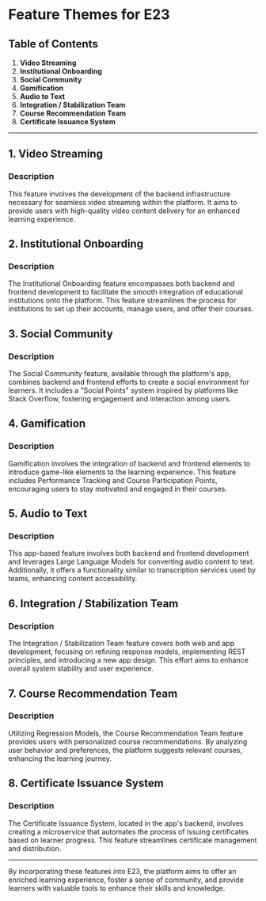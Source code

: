 # Feature Themes for E23

## Table of Contents

1. **Video Streaming**
2. **Institutional Onboarding**
3. **Social Community**
4. **Gamification**
5. **Audio to Text**
6. **Integration / Stabilization Team**
7. **Course Recommendation Team**
8. **Certificate Issuance System**

---

## 1. Video Streaming
### Description
This feature involves the development of the backend infrastructure necessary for seamless video streaming within the platform. It aims to provide users with high-quality video content delivery for an enhanced learning experience.

## 2. Institutional Onboarding
### Description
The Institutional Onboarding feature encompasses both backend and frontend development to facilitate the smooth integration of educational institutions onto the platform. This feature streamlines the process for institutions to set up their accounts, manage users, and offer their courses.

## 3. Social Community
### Description
The Social Community feature, available through the platform's app, combines backend and frontend efforts to create a social environment for learners. It includes a "Social Points" system inspired by platforms like Stack Overflow, fostering engagement and interaction among users.

## 4. Gamification
### Description
Gamification involves the integration of backend and frontend elements to introduce game-like elements to the learning experience. This feature includes Performance Tracking and Course Participation Points, encouraging users to stay motivated and engaged in their courses.

## 5. Audio to Text
### Description
This app-based feature involves both backend and frontend development and leverages Large Language Models for converting audio content to text. Additionally, it offers a functionality similar to transcription services used by teams, enhancing content accessibility.

## 6. Integration / Stabilization Team
### Description
The Integration / Stabilization Team feature covers both web and app development, focusing on refining response models, implementing REST principles, and introducing a new app design. This effort aims to enhance overall system stability and user experience.

## 7. Course Recommendation Team
### Description
Utilizing Regression Models, the Course Recommendation Team feature provides users with personalized course recommendations. By analyzing user behavior and preferences, the platform suggests relevant courses, enhancing the learning journey.

## 8. Certificate Issuance System
### Description
The Certificate Issuance System, located in the app's backend, involves creating a microservice that automates the process of issuing certificates based on learner progress. This feature streamlines certificate management and distribution.

---

By incorporating these features into E23, the platform aims to offer an enriched learning experience, foster a sense of community, and provide learners with valuable tools to enhance their skills and knowledge.
